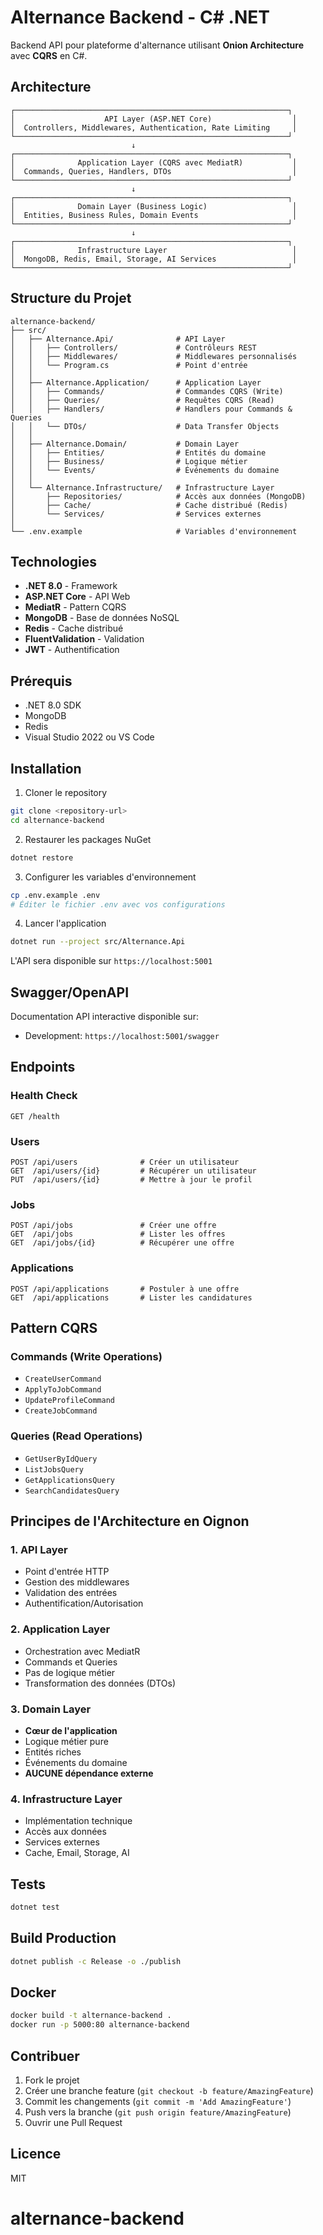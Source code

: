 # Alternance Backend - C# .NET

Backend API pour plateforme d'alternance utilisant **Onion Architecture** avec **CQRS** en C#.

## Architecture

```
┌─────────────────────────────────────────────────────────────┐
│                    API Layer (ASP.NET Core)                  │
│  Controllers, Middlewares, Authentication, Rate Limiting     │
└─────────────────────────────────────────────────────────────┘
                           ↓
┌─────────────────────────────────────────────────────────────┐
│              Application Layer (CQRS avec MediatR)           │
│  Commands, Queries, Handlers, DTOs                           │
└─────────────────────────────────────────────────────────────┘
                           ↓
┌─────────────────────────────────────────────────────────────┐
│              Domain Layer (Business Logic)                   │
│  Entities, Business Rules, Domain Events                     │
└─────────────────────────────────────────────────────────────┘
                           ↓
┌─────────────────────────────────────────────────────────────┐
│              Infrastructure Layer                            │
│  MongoDB, Redis, Email, Storage, AI Services                 │
└─────────────────────────────────────────────────────────────┘
```

## Structure du Projet

```
alternance-backend/
├── src/
│   ├── Alternance.Api/              # API Layer
│   │   ├── Controllers/             # Contrôleurs REST
│   │   ├── Middlewares/             # Middlewares personnalisés
│   │   └── Program.cs               # Point d'entrée
│   │
│   ├── Alternance.Application/      # Application Layer
│   │   ├── Commands/                # Commandes CQRS (Write)
│   │   ├── Queries/                 # Requêtes CQRS (Read)
│   │   ├── Handlers/                # Handlers pour Commands & Queries
│   │   └── DTOs/                    # Data Transfer Objects
│   │
│   ├── Alternance.Domain/           # Domain Layer
│   │   ├── Entities/                # Entités du domaine
│   │   ├── Business/                # Logique métier
│   │   └── Events/                  # Événements du domaine
│   │
│   └── Alternance.Infrastructure/   # Infrastructure Layer
│       ├── Repositories/            # Accès aux données (MongoDB)
│       ├── Cache/                   # Cache distribué (Redis)
│       └── Services/                # Services externes
│
└── .env.example                     # Variables d'environnement
```

## Technologies

- **.NET 8.0** - Framework
- **ASP.NET Core** - API Web
- **MediatR** - Pattern CQRS
- **MongoDB** - Base de données NoSQL
- **Redis** - Cache distribué
- **FluentValidation** - Validation
- **JWT** - Authentification

## Prérequis

- .NET 8.0 SDK
- MongoDB
- Redis
- Visual Studio 2022 ou VS Code

## Installation

1. Cloner le repository
```bash
git clone <repository-url>
cd alternance-backend
```

2. Restaurer les packages NuGet
```bash
dotnet restore
```

3. Configurer les variables d'environnement
```bash
cp .env.example .env
# Éditer le fichier .env avec vos configurations
```

4. Lancer l'application
```bash
dotnet run --project src/Alternance.Api
```

L'API sera disponible sur `https://localhost:5001`

## Swagger/OpenAPI

Documentation API interactive disponible sur:
- Development: `https://localhost:5001/swagger`

## Endpoints

### Health Check
```
GET /health
```

### Users
```
POST /api/users              # Créer un utilisateur
GET  /api/users/{id}         # Récupérer un utilisateur
PUT  /api/users/{id}         # Mettre à jour le profil
```

### Jobs
```
POST /api/jobs               # Créer une offre
GET  /api/jobs               # Lister les offres
GET  /api/jobs/{id}          # Récupérer une offre
```

### Applications
```
POST /api/applications       # Postuler à une offre
GET  /api/applications       # Lister les candidatures
```

## Pattern CQRS

### Commands (Write Operations)
- `CreateUserCommand`
- `ApplyToJobCommand`
- `UpdateProfileCommand`
- `CreateJobCommand`

### Queries (Read Operations)
- `GetUserByIdQuery`
- `ListJobsQuery`
- `GetApplicationsQuery`
- `SearchCandidatesQuery`

## Principes de l'Architecture en Oignon

### 1. API Layer
- Point d'entrée HTTP
- Gestion des middlewares
- Validation des entrées
- Authentification/Autorisation

### 2. Application Layer
- Orchestration avec MediatR
- Commands et Queries
- Pas de logique métier
- Transformation des données (DTOs)

### 3. Domain Layer
- **Cœur de l'application**
- Logique métier pure
- Entités riches
- Événements du domaine
- **AUCUNE dépendance externe**

### 4. Infrastructure Layer
- Implémentation technique
- Accès aux données
- Services externes
- Cache, Email, Storage, AI

## Tests

```bash
dotnet test
```

## Build Production

```bash
dotnet publish -c Release -o ./publish
```

## Docker

```bash
docker build -t alternance-backend .
docker run -p 5000:80 alternance-backend
```

## Contribuer

1. Fork le projet
2. Créer une branche feature (`git checkout -b feature/AmazingFeature`)
3. Commit les changements (`git commit -m 'Add AmazingFeature'`)
4. Push vers la branche (`git push origin feature/AmazingFeature`)
5. Ouvrir une Pull Request

## Licence

MIT
# alternance-backend

